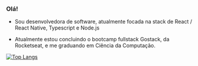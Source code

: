 ### Olá!

- Sou desenvolvedora de software, atualmente focada na stack de React / React Native, Typescript e Node.js

- Atualmente estou concluindo o bootcamp fullstack Gostack, da Rocketseat, e me graduando em Ciência da Computação.

[![Top Langs](https://github-readme-stats.vercel.app/api/top-langs/?username=beatriz-cavallieri&langs_count=7&layout=compact)](https://github.com/beatriz-cavallieri/github-readme-stats)
